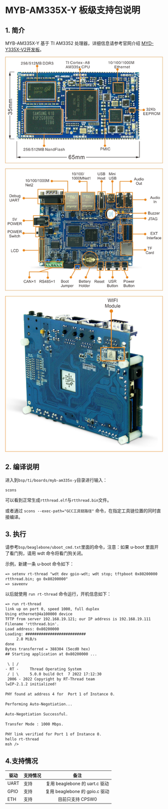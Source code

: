 # MYB-AM335X-Y 板级支持包说明

## 1. 简介

MYB-AM335X-Y 基于 TI AM3352 处理器，详细信息请参考官网介绍 [MYD-Y335X-V2开发板](http://www.myir-tech.com/product/MYD-Y335X.htm)。

![核心板图片](figures/MCC-AM335X-Y_Mark.jpg)

![开发板正面](figures/MYD-AM335X-Y_Mark.jpg)

![开发板背面](figures/MYD-AM335X-Y_WiFi.jpg)

## 2. 编译说明

进入到`bsp/ti/boards/myb-am335x-y`目录进行输入：
```
scons
```
可以看到正常生成`rtthread.elf`与`rtthread.bin`文件。

或者通过 `scons --exec-path="GCC工具链路径"` 命令，在指定工具链位置的同时直接编译。

## 3. 执行

请参考`bsp/beaglebone/uboot_cmd.txt`里面的命令，注意：如果 u-boot 里面开了看门狗，请用 wdt 命令将看门狗关闭。

示例，新建一条 u-boot 命令如下：

```shell
=> setenv rt-thread "wdt dev gpio-wdt; wdt stop; tftpboot 0x80200000 rtthread.bin; go 0x80200000"
=> saveenv
```
以后就使用 `run rt-thread` 命令运行，开机信息如下：

```
=> run rt-thread
link up on port 0, speed 1000, full duplex
Using ethernet@4a100000 device
TFTP from server 192.168.19.121; our IP address is 192.168.19.111
Filename 'rtthread.bin'.
Load address: 0x80200000
Loading: ###########################
	 2.8 MiB/s
done
Bytes transferred = 388304 (5ecd0 hex)
## Starting application at 0x80200000 ...

 \ | /
- RT -     Thread Operating System
 / | \     5.0.0 build Oct  7 2022 17:12:30
 2006 - 2022 Copyright by RT-Thread team
lwIP-2.1.2 initialized!

PHY found at address 4 for  Port 1 of Instance 0.

Performing Auto-Negotiation...

Auto-Negotiation Successful.

Transfer Mode : 1000 Mbps.

PHY link verified for Port 1 of Instance 0.
hello rt-thread
msh />
```

## 4.支持情况

| 驱动 | 支持情况  |  备注  |
| ------ | ----  | :------:  |
| UART | 支持 | 复用 beaglebone 的 uart.c 驱动 |
| GPIO | 支持 | 复用 beaglebone 的 gpio.c 驱动 |
| ETH | 支持 | 目前只支持 CPSW0 |

